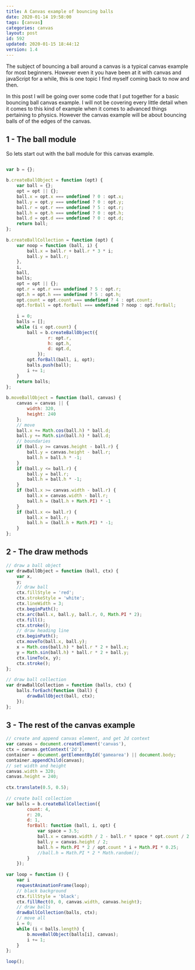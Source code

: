 ```yaml
---
title: A Canvas example of bouncing balls
date: 2020-01-14 19:58:00
tags: [canvas]
categories: canvas
layout: post
id: 592
updated: 2020-01-15 18:44:12
version: 1.4
---
```


The subject of bouncing a ball around a canvas is a typical canvas example for most beginners. However even it you have been at it with canvas and javaScript for a while, this is one topic I find myself coming back to now and then.

In this post I will be going over some code that I put together for a basic bouncing ball canvas example. I will not be covering every little detail when it comes to this kind of example when it comes to advanced things pertaining to physics. However the canvas example will be about bouncing balls of of the edges of the canvas.

<!-- more -->


## 1 - The ball module

So lets start out with the ball module for this canvas example.

```js

var b = {};
 
b.createBallObject = function (opt) {
    var ball = {};
    opt = opt || {};
    ball.x = opt.x === undefined ? 0 : opt.x;
    ball.y = opt.y === undefined ? 0 : opt.y;
    ball.r = opt.r === undefined ? 5 : opt.r;
    ball.h = opt.h === undefined ? 0 : opt.h;
    ball.d = opt.d === undefined ? 0 : opt.d;
    return ball;
};
 
b.createBallCollection = function (opt) {
    var noop = function (ball, i) {
        ball.x = ball.r + ball.r * 3 * i;
        ball.y = ball.r;
    },
    i,
    ball,
    balls;
    opt = opt || {};
    opt.r = opt.r === undefined ? 5 : opt.r;
    opt.h = opt.h === undefined ? 5 : opt.h;
    opt.count = opt.count === undefined ? 4 : opt.count;
    opt.forBall = opt.forBall === undefined ? noop : opt.forBall;
 
    i = 0;
    balls = [];
    while (i < opt.count) {
        ball = b.createBallObject({
                r: opt.r,
                h: opt.h,
                d: opt.d,
            });
        opt.forBall(ball, i, opt);
        balls.push(ball);
        i += 1;
    }
    return balls;
};
 
b.moveBallObject = function (ball, canvas) {
    canvas = canvas || {
        width: 320,
        height: 240
    };
    // move
    ball.x += Math.cos(ball.h) * ball.d;
    ball.y += Math.sin(ball.h) * ball.d;
    // boundaries
    if (ball.y >= canvas.height - ball.r) {
        ball.y = canvas.height - ball.r;
        ball.h = ball.h * -1;
    }
    if (ball.y <= ball.r) {
        ball.y = ball.r;
        ball.h = ball.h * -1;
    }
    if (ball.x >= canvas.width - ball.r) {
        ball.x = canvas.width - ball.r;
        ball.h = (ball.h + Math.PI) * -1
    }
    if (ball.x <= ball.r) {
        ball.x = ball.r;
        ball.h = (ball.h + Math.PI) * -1;
    }
};
```

## 2 - The draw methods

```js
// draw a ball object
var drawBallObject = function (ball, ctx) {
    var x,
    y;
    // draw ball
    ctx.fillStyle = 'red';
    ctx.strokeStyle = 'white';
    ctx.lineWidth = 3;
    ctx.beginPath();
    ctx.arc(ball.x, ball.y, ball.r, 0, Math.PI * 2);
    ctx.fill();
    ctx.stroke();
    // draw heading line
    ctx.beginPath();
    ctx.moveTo(ball.x, ball.y);
    x = Math.cos(ball.h) * ball.r * 2 + ball.x;
    y = Math.sin(ball.h) * ball.r * 2 + ball.y;
    ctx.lineTo(x, y);
    ctx.stroke();
};
 
// draw ball collection
var drawBallCollection = function (balls, ctx) {
    balls.forEach(function (ball) {
        drawBallObject(ball, ctx);
    });
};
```

## 3 - The rest of the canvas example

```js
// create and append canvas element, and get 2d context
var canvas = document.createElement('canvas'),
ctx = canvas.getContext('2d'),
container = document.getElementById('gamearea') || document.body;
container.appendChild(canvas);
// set width and height
canvas.width = 320;
canvas.height = 240;
 
ctx.translate(0.5, 0.5);
 
// create ball collection
var balls = b.createBallCollection({
        count: 4,
        r: 20,
        d: 1,
        forBall: function (ball, i, opt) {
            var space = 3.5;
            ball.x = canvas.width / 2 - ball.r * space * opt.count / 2 + ball.r * (space / 2) + ball.r * i * space;
            ball.y = canvas.height / 2;
            ball.h = Math.PI * 2 / opt.count * i + Math.PI * 0.25;
            //ball.h = Math.PI * 2 * Math.random();
        }
    });
 
var loop = function () {
    var i
    requestAnimationFrame(loop);
    // black background
    ctx.fillStyle = 'black';
    ctx.fillRect(0, 0, canvas.width, canvas.height);
    // draw balls
    drawBallCollection(balls, ctx);
    // move all
    i = 0;
    while (i < balls.length) {
        b.moveBallObject(balls[i], canvas);
        i += 1;
    }
};
 
loop();
```